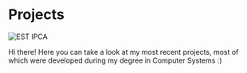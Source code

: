 # Projects

![EST IPCA](https://i.imgur.com/UGbbPEj.png)

Hi there! Here you can take a look at my most recent projects, most of which were developed during my degree in Computer Systems :)
